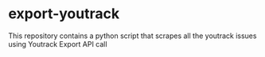 # export-youtrack
This repository contains a python script that scrapes all the youtrack issues using Youtrack Export API call
